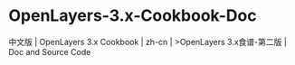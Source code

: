 # OpenLayers-3.x-Cookbook-Doc
中文版 | OpenLayers 3.x Cookbook | zh-cn | >OpenLayers 3.x食谱-第二版 | Doc and Source Code
